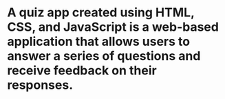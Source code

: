 # A quiz app created using HTML, CSS, and JavaScript is a web-based application that allows users to answer a series of questions and receive feedback on their responses.